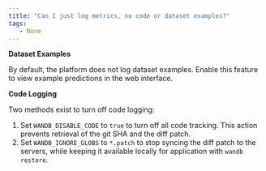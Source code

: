 ```yaml
---
title: "Can I just log metrics, no code or dataset examples?"
tags:
   - None
---
```

**Dataset Examples**

By default, the platform does not log dataset examples. Enable this feature to view example predictions in the web interface.

**Code Logging**

Two methods exist to turn off code logging:

1. Set `WANDB_DISABLE_CODE` to `true` to turn off all code tracking. This action prevents retrieval of the git SHA and the diff patch.
2. Set `WANDB_IGNORE_GLOBS` to `*.patch` to stop syncing the diff patch to the servers, while keeping it available locally for application with `wandb restore`.